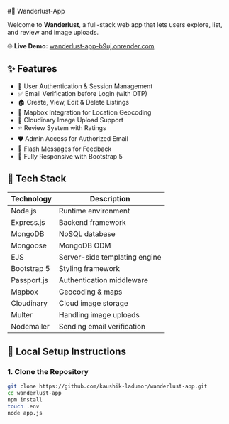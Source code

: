 #🧳 Wanderlust-App

Welcome to **Wanderlust**, a full-stack web app that lets users explore, list, and review and image uploads.

🌐 **Live Demo:** [wanderlust-app-b9uj.onrender.com](https://wanderlust-app-b9uj.onrender.com)

## ✨ Features

- 🔐 User Authentication & Session Management
- ✅ Email Verification before Login (with OTP)
- 🏠 Create, View, Edit & Delete Listings
- 📍 Mapbox Integration for Location Geocoding
- 🌆 Cloudinary Image Upload Support
- ⭐ Review System with Ratings
- 🛡️ Admin Access for Authorized Email
- 💬 Flash Messages for Feedback
- 📱 Fully Responsive with Bootstrap 5

## 🚀 Tech Stack

| Technology     | Description                        |
|----------------|------------------------------------|
| Node.js        | Runtime environment                |
| Express.js     | Backend framework                  |
| MongoDB        | NoSQL database                     |
| Mongoose       | MongoDB ODM                        |
| EJS            | Server-side templating engine      |
| Bootstrap 5    | Styling framework                  |
| Passport.js    | Authentication middleware          |
| Mapbox         | Geocoding & maps                   |
| Cloudinary     | Cloud image storage                |
| Multer         | Handling image uploads             |
| Nodemailer     | Sending email verification         |

## 🔧 Local Setup Instructions
### 1. Clone the Repository
```bash
git clone https://github.com/kaushik-ladumor/wanderlust-app.git
cd wanderlust-app
npm install
touch .env
node app.js

